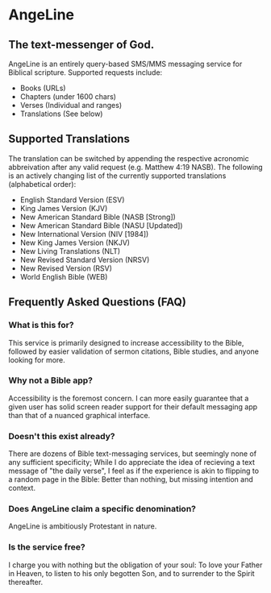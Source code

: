 # AngeLine
## The text-messenger of God.
AngeLine is an entirely query-based SMS/MMS messaging service for Biblical scripture. Supported requests include:
- Books (URLs)
- Chapters (under 1600 chars)
- Verses (Individual and ranges)
- Translations (See below)

## Supported Translations
The translation can be switched by appending the respective acronomic abbreivation after any valid request (e.g. Matthew 4:19 NASB). The following is an actively changing list of the currently supported translations (alphabetical order):
- English Standard Version (ESV)
- King James Version (KJV)
- New American Standard Bible (NASB [Strong])
- New American Standard Bible (NASU [Updated])
- New International Version (NIV [1984])
- New King James Version (NKJV)
- New Living Translations (NLT)
- New Revised Standard Version (NRSV)
- New Revised Version (RSV)
- World English Bible (WEB)

## Frequently Asked Questions (FAQ)
### What is this for?
This service is primarily designed to increase accessibility to the Bible, followed by easier validation of sermon citations, Bible studies, and anyone looking for more.

### Why not a Bible app?
Accessibility is the foremost concern. I can more easily guarantee that a given user has solid screen reader support for their default messaging app than that of a nuanced graphical interface.

### Doesn't this exist already?
There are dozens of Bible text-messaging services, but seemingly none of any sufficient specificity; While I do appreciate the idea of recieving a text message of "the daily verse", I feel as if the experience is akin to flipping to a random page in the Bible: Better than nothing, but missing intention and context.

### Does AngeLine claim a specific denomination?
AngeLine is ambitiously Protestant in nature.

### Is the service free?
I charge you with nothing but the obligation of your soul: To love your Father in Heaven, to listen to his only begotten Son, and to surrender to the Spirit thereafter.
